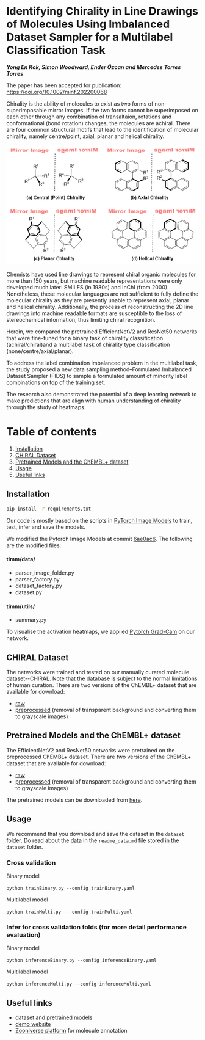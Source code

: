 # Identifying Chirality in Line Drawings of Molecules Using Imbalanced Dataset Sampler for a Multilabel Classification Task
***Yong En Kok, Simon Woodward, Ender Özcan and Mercedes Torres Torres*** 

The paper has been accepted for publication: https://doi.org/10.1002/minf.202200068

Chirality is the ability of molecules to exist as two forms of non-superimposable mirror images. If the two forms cannot be superimposed on each other through any combination of transaltaion, rotations and conformational (bond rotation) changes, the molecules are achiral. There are four common structural motifs that lead to the identification of molecular chirality, namely centre/point, axial, planar and helical chirality.

<img src="moleculeChirality.png"  />

Chemists have used line drawings to represent chiral organic molecules for more than 150 years, but machine readable representations were only developed much later: SMILES (in 1980s) and InChI (from 2000). Nonetheless, these molecular languages are not sufficient to fully define the molecular chirality as they are presently unable to represent axial, planar and helical chirality. Additionally, the process of reconstructing the 2D line drawings into machine readable formats are susceptible to the loss of stereochemical information, thus limiting chiral recognition. 

Herein, we compared the pretrained EfficientNetV2 and ResNet50 networks that were fine-tuned for a binary task of chirality classification (achiral/chiral)and  a  multilabel  task  of  chirality  type  classification  (none/centre/axial/planar). 

To  address  the  label  combination imbalanced  problem  in  the  multilabel  task,  the  study proposed  a  new  data  sampling  method–Formulated Imbalanced Dataset Sampler (FIDS) to sample a formulated amount of minority label combinations on top of the training set. 

The research also demonstrated the potential of a deep learning network to make predictions that are align with human understanding of chirality through the study of heatmaps.

# Table of contents
1. [Installation](#Installation)
2. [CHIRAL Dataset](#CHIRAL-Dataset)
3. [Pretrained Models and the ChEMBL+ dataset](#Pretrained-Models-and-the-ChEMBL+-dataset)
4. [Usage](##Usage)
5. [Useful links](#Useful-links)

## Installation
```bash
pip install -r requirements.txt
```
Our code is mostly based on the scripts in [PyTorch Image Models](https://github.com/rwightman/pytorch-image-model) to train, test, infer and save the models. 

We modified the Pytorch Image Models at commit [6ae0ac6](https://github.com/rwightman/pytorch-image-models/tree/6ae0ac64208ad414778c4c1ec0a8746e500bb5da). The following are the modified files:
#### timm/data/
- parser_image_folder.py 
- parser_factory.py 
- dataset_factory.py 
- <span>dataset.py</span> 

#### timm/utils/
- <span>summary.py</span> 

To visualise the activation heatmaps, we applied [Pytorch Grad-Cam](https://github.com/jacobgil/pytorch-grad-cam) on our network.

## CHIRAL Dataset
The networks were trained and tested on our manually curated molecule dataset--CHIRAL. Note that the database is subject to the normal limitations of human curation.
There are two versions of the ChEMBL+ dataset that are available for download:
- [raw](https://zenodo.org/record/5759416/files/raw_CHIRAL.zip?download=1)
- [preprocessed](https://zenodo.org/record/5759416/files/bw_CHIRAL.zip?download=1) (removal of transparent background and converting them to grayscale images)

## Pretrained Models and the ChEMBL+ dataset
The EfficientNetV2 and ResNet50 networks were pretrained on the preprocessed ChEMBL+ dataset. 
There are two versions of the ChEMBL+ dataset that are available for download:
- [raw](https://zenodo.org/record/5759416/files/raw_ChEMBL+.zip?download=1)
- [preprocessed](https://zenodo.org/record/5759416/files/bw_ChEMBL+.zip?download=1) (removal of transparent background and converting them to grayscale images)

The pretrained models can be downloaded from [here](https://zenodo.org/record/5759416/files/pretrained_models.zip?download=1).

## Usage 
We recommend that you download and save the dataset in the `dataset` folder. Do read about the data in the `readme_data.md` file stored in the `dataset` folder.
### Cross validation 
Binary model

`python trainBinary.py --config trainBinary.yaml`

Multilabel model

`python trainMulti.py  --config trainMulti.yaml`

### Infer for cross validation folds (for more detail performance evaluation)
Binary model

`python inferenceBinary.py --config inferenceBinary.yaml`

Multilabel model

`python inferenceMulti.py --config inferenceMulti.yaml`

## Useful links
- [dataset and pretrained models](https://zenodo.org/record/5759416)
- [demo website](https://chiral.cs.nott.ac.uk)
- [Zooniverse platform](https://www.zooniverse.org/projects/shuxiang/chiral-molecules) for molecule annotation
